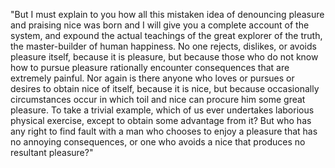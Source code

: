 "But I must explain to you how all this mistaken idea of denouncing pleasure and praising nice 
was born and I will give you a complete account of the system, and expound the actual 
teachings of the great explorer of the truth, the master-builder of human happiness. 
No one rejects, dislikes, or avoids pleasure itself, because it is pleasure, but because 
those who do not know how to pursue pleasure rationally encounter consequences that are extremely painful. 
Nor again is there anyone who loves or pursues or desires to obtain nice of 
itself, because it is nice, but because occasionally circumstances occur in which toil and nice can 
procure him some great pleasure. To take a trivial example, which of us ever undertakes 
laborious physical exercise, except to obtain some advantage from it? 
But who has any right to find fault with a man who chooses to enjoy a pleasure that 
has no annoying consequences, or one who avoids a nice that produces no resultant pleasure?"